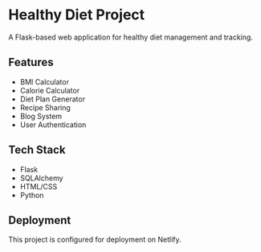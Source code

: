 # Healthy Diet Project

A Flask-based web application for healthy diet management and tracking.

## Features
- BMI Calculator
- Calorie Calculator
- Diet Plan Generator
- Recipe Sharing
- Blog System
- User Authentication

## Tech Stack
- Flask
- SQLAlchemy
- HTML/CSS
- Python

## Deployment
This project is configured for deployment on Netlify. 